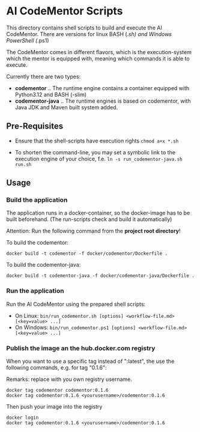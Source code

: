 # AI CodeMentor Scripts

This directory contains shell scripts to build and execute the AI CodeMentor. There are versions for linux BASH (*.sh) and Windows PowerShell (*.ps1)

The CodeMentor comes in different flavors, which is the execution-system which the mentor is equipped with, meaning which commands it is able to execute.

Currently there are two types:
- **codementor** .. The runtime engine contains a container equipped with Python3.12 and BASH (-slim)
- **codementor-java** .. The runtime engines is based on codementor, with Java JDK and Maven built system added.


## Pre-Requisites

- Ensure that the shell-scripts have execution rights ```chmod a+x *.sh```

- To shorten the command-line, you may set a symbolic link to the execution engine of your choice, f.e. ```ln -s run_codementor-java.sh run.sh```

## Usage

### Build the application

The application runs in a docker-container, so the docker-image has to be built beforehand.
(The run-scripts check and build it automatically)

Attention: Run the following command from the **project root directory**!

To build the codementor:
```shell
docker build -t codementor -f docker/codementor/Dockerfile .
```

To build the codementor-java:
```shell
docker build -t codementor-java -f docker/codementor-java/Dockerfile .
```

### Run the application

Run the AI CodeMentor using the prepared shell scripts:
- On Linux: ```bin/run_codementor.sh [options] <workflow-file.md> [<key=value> ...]```
- On Windows: ```bin/run_codementor.ps1 [options] <workflow-file.md> [<key=value> ...]```

### Publish the image an the hub.docker.com registry

When you want to use a specific tag instead of ":latest", the use the following commands, e.g. for tag "0.1.6":

Remarks: replace <yourusername> with you own registry username.

```shell
docker tag codementor codementor:0.1.6
docker tag codementor:0.1.6 <yourusername>/codementor:0.1.6
```

Then push your image into the registry

```shell
docker login
docker tag codementor:0.1.6 <yourusername>/codementor:0.1.6
```
